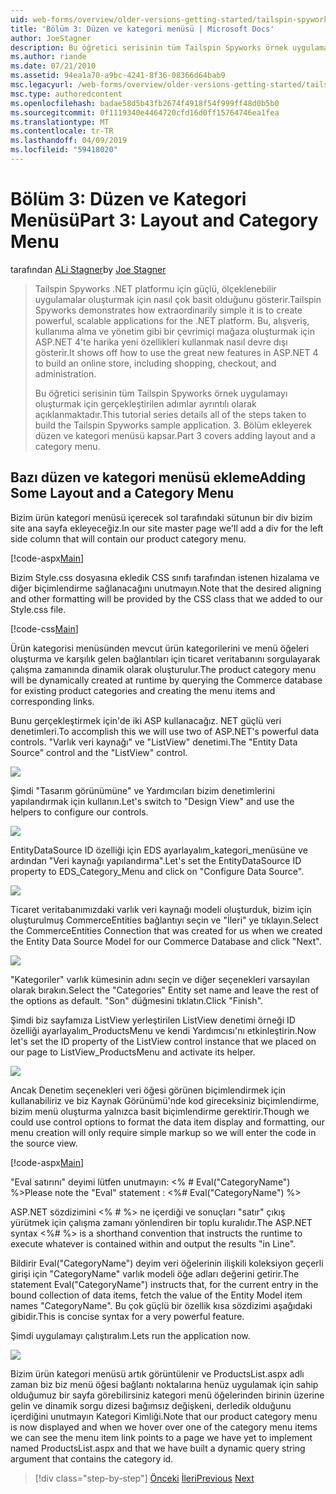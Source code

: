 ```yaml
---
uid: web-forms/overview/older-versions-getting-started/tailspin-spyworks/tailspin-spyworks-part-3
title: 'Bölüm 3: Düzen ve kategori menüsü | Microsoft Docs'
author: JoeStagner
description: Bu öğretici serisinin tüm Tailspin Spyworks örnek uygulamayı oluşturmak için gerçekleştirilen adımlar ayrıntılı olarak açıklanmaktadır. 3. Bölüm ekleyerek düzen ve kategori menüsü kapsar.
ms.author: riande
ms.date: 07/21/2010
ms.assetid: 94ea1a70-a9bc-4241-8f36-08366d64bab9
msc.legacyurl: /web-forms/overview/older-versions-getting-started/tailspin-spyworks/tailspin-spyworks-part-3
msc.type: authoredcontent
ms.openlocfilehash: badae58d5b43fb2674f4918f54f999ff48d0b5b0
ms.sourcegitcommit: 0f1119340e4464720cfd16d0ff15764746ea1fea
ms.translationtype: MT
ms.contentlocale: tr-TR
ms.lasthandoff: 04/09/2019
ms.locfileid: "59418020"
---
```

# <a name="part-3-layout-and-category-menu"></a><span data-ttu-id="cb06d-104">Bölüm 3: Düzen ve Kategori Menüsü</span><span class="sxs-lookup"><span data-stu-id="cb06d-104">Part 3: Layout and Category Menu</span></span>

<span data-ttu-id="cb06d-105">tarafından [ALi Stagner](https://github.com/JoeStagner)</span><span class="sxs-lookup"><span data-stu-id="cb06d-105">by [Joe Stagner](https://github.com/JoeStagner)</span></span>

> <span data-ttu-id="cb06d-106">Tailspin Spyworks .NET platformu için güçlü, ölçeklenebilir uygulamalar oluşturmak için nasıl çok basit olduğunu gösterir.</span><span class="sxs-lookup"><span data-stu-id="cb06d-106">Tailspin Spyworks demonstrates how extraordinarily simple it is to create powerful, scalable applications for the .NET platform.</span></span> <span data-ttu-id="cb06d-107">Bu, alışveriş, kullanıma alma ve yönetim gibi bir çevrimiçi mağaza oluşturmak için ASP.NET 4'te harika yeni özellikleri kullanmak nasıl devre dışı gösterir.</span><span class="sxs-lookup"><span data-stu-id="cb06d-107">It shows off how to use the great new features in ASP.NET 4 to build an online store, including shopping, checkout, and administration.</span></span>
> 
> <span data-ttu-id="cb06d-108">Bu öğretici serisinin tüm Tailspin Spyworks örnek uygulamayı oluşturmak için gerçekleştirilen adımlar ayrıntılı olarak açıklanmaktadır.</span><span class="sxs-lookup"><span data-stu-id="cb06d-108">This tutorial series details all of the steps taken to build the Tailspin Spyworks sample application.</span></span> <span data-ttu-id="cb06d-109">3. Bölüm ekleyerek düzen ve kategori menüsü kapsar.</span><span class="sxs-lookup"><span data-stu-id="cb06d-109">Part 3 covers adding layout and a category menu.</span></span>


## <a id="_Toc260221669"></a>  <span data-ttu-id="cb06d-110">Bazı düzen ve kategori menüsü ekleme</span><span class="sxs-lookup"><span data-stu-id="cb06d-110">Adding Some Layout and a Category Menu</span></span>

<span data-ttu-id="cb06d-111">Bizim ürün kategori menüsü içerecek sol tarafındaki sütunun bir div bizim site ana sayfa ekleyeceğiz.</span><span class="sxs-lookup"><span data-stu-id="cb06d-111">In our site master page we'll add a div for the left side column that will contain our product category menu.</span></span>

[!code-aspx[Main](tailspin-spyworks-part-3/samples/sample1.aspx)]

<span data-ttu-id="cb06d-112">Bizim Style.css dosyasına ekledik CSS sınıfı tarafından istenen hizalama ve diğer biçimlendirme sağlanacağını unutmayın.</span><span class="sxs-lookup"><span data-stu-id="cb06d-112">Note that the desired aligning and other formatting will be provided by the CSS class that we added to our Style.css file.</span></span>

[!code-css[Main](tailspin-spyworks-part-3/samples/sample2.css)]

<span data-ttu-id="cb06d-113">Ürün kategorisi menüsünden mevcut ürün kategorilerini ve menü öğeleri oluşturma ve karşılık gelen bağlantıları için ticaret veritabanını sorgulayarak çalışma zamanında dinamik olarak oluşturulur.</span><span class="sxs-lookup"><span data-stu-id="cb06d-113">The product category menu will be dynamically created at runtime by querying the Commerce database for existing product categories and creating the menu items and corresponding links.</span></span>

<span data-ttu-id="cb06d-114">Bunu gerçekleştirmek için'de iki ASP kullanacağız. NET güçlü veri denetimleri.</span><span class="sxs-lookup"><span data-stu-id="cb06d-114">To accomplish this we will use two of ASP.NET's powerful data controls.</span></span> <span data-ttu-id="cb06d-115">"Varlık veri kaynağı" ve "ListView" denetimi.</span><span class="sxs-lookup"><span data-stu-id="cb06d-115">The "Entity Data Source" control and the "ListView" control.</span></span>

![](tailspin-spyworks-part-3/_static/image1.jpg)

<span data-ttu-id="cb06d-116">Şimdi "Tasarım görünümüne" ve Yardımcıları bizim denetimlerini yapılandırmak için kullanın.</span><span class="sxs-lookup"><span data-stu-id="cb06d-116">Let's switch to "Design View" and use the helpers to configure our controls.</span></span>

![](tailspin-spyworks-part-3/_static/image2.jpg)

<span data-ttu-id="cb06d-117">EntityDataSource ID özelliği için EDS ayarlayalım\_kategori\_menüsüne ve ardından "Veri kaynağı yapılandırma".</span><span class="sxs-lookup"><span data-stu-id="cb06d-117">Let's set the EntityDataSource ID property to EDS\_Category\_Menu and click on "Configure Data Source".</span></span>

![](tailspin-spyworks-part-3/_static/image3.jpg)

<span data-ttu-id="cb06d-118">Ticaret veritabanımızdaki varlık veri kaynağı modeli oluşturduk, bizim için oluşturulmuş CommerceEntities bağlantıyı seçin ve "İleri" ye tıklayın.</span><span class="sxs-lookup"><span data-stu-id="cb06d-118">Select the CommerceEntities Connection that was created for us when we created the Entity Data Source Model for our Commerce Database and click "Next".</span></span>

![](tailspin-spyworks-part-3/_static/image4.jpg)

<span data-ttu-id="cb06d-119">"Kategoriler" varlık kümesinin adını seçin ve diğer seçenekleri varsayılan olarak bırakın.</span><span class="sxs-lookup"><span data-stu-id="cb06d-119">Select the "Categories" Entity set name and leave the rest of the options as default.</span></span> <span data-ttu-id="cb06d-120">"Son" düğmesini tıklatın.</span><span class="sxs-lookup"><span data-stu-id="cb06d-120">Click "Finish".</span></span>

<span data-ttu-id="cb06d-121">Şimdi biz sayfamıza ListView yerleştirilen ListView denetimi örneği ID özelliği ayarlayalım\_ProductsMenu ve kendi Yardımcısı'nı etkinleştirin.</span><span class="sxs-lookup"><span data-stu-id="cb06d-121">Now let's set the ID property of the ListView control instance that we placed on our page to ListView\_ProductsMenu and activate its helper.</span></span>

![](tailspin-spyworks-part-3/_static/image5.jpg)

<span data-ttu-id="cb06d-122">Ancak Denetim seçenekleri veri öğesi görünen biçimlendirmek için kullanabiliriz ve biz Kaynak Görünümü'nde kod gireceksiniz biçimlendirme, bizim menü oluşturma yalnızca basit biçimlendirme gerektirir.</span><span class="sxs-lookup"><span data-stu-id="cb06d-122">Though we could use control options to format the data item display and formatting, our menu creation will only require simple markup so we will enter the code in the source view.</span></span>

[!code-aspx[Main](tailspin-spyworks-part-3/samples/sample3.aspx)]

<span data-ttu-id="cb06d-123">"Eval satırını" deyimi lütfen unutmayın: &lt;% # Eval("CategoryName") %&gt;</span><span class="sxs-lookup"><span data-stu-id="cb06d-123">Please note the "Eval" statement : &lt;%# Eval("CategoryName") %&gt;</span></span>

<span data-ttu-id="cb06d-124">ASP.NET sözdizimini &lt;% # %&gt; ne içerdiği ve sonuçları "satır" çıkış yürütmek için çalışma zamanı yönlendiren bir toplu kuralıdır.</span><span class="sxs-lookup"><span data-stu-id="cb06d-124">The ASP.NET syntax &lt;%# %&gt; is a shorthand convention that instructs the runtime to execute whatever is contained within and output the results "in Line".</span></span>

<span data-ttu-id="cb06d-125">Bildirir Eval("CategoryName") deyim veri öğelerinin ilişkili koleksiyon geçerli girişi için "CategoryName" varlık modeli öğe adları değerini getirir.</span><span class="sxs-lookup"><span data-stu-id="cb06d-125">The statement Eval("CategoryName") instructs that, for the current entry in the bound collection of data items, fetch the value of the Entity Model item names "CategoryName".</span></span> <span data-ttu-id="cb06d-126">Bu çok güçlü bir özellik kısa sözdizimi aşağıdaki gibidir.</span><span class="sxs-lookup"><span data-stu-id="cb06d-126">This is concise syntax for a very powerful feature.</span></span>

<span data-ttu-id="cb06d-127">Şimdi uygulamayı çalıştıralım.</span><span class="sxs-lookup"><span data-stu-id="cb06d-127">Lets run the application now.</span></span>

![](tailspin-spyworks-part-3/_static/image6.jpg)

<span data-ttu-id="cb06d-128">Bizim ürün kategori menüsü artık görüntülenir ve ProductsList.aspx adlı zaman biz biz menü öğesi bağlantı noktalarına henüz uygulamak için sahip olduğumuz bir sayfa görebilirsiniz kategori menü öğelerinden birinin üzerine gelin ve dinamik sorgu dizesi bağımsız değişkeni, derledik olduğunu içerdiğini unutmayın  Kategori Kimliği.</span><span class="sxs-lookup"><span data-stu-id="cb06d-128">Note that our product category menu is now displayed and when we hover over one of the category menu items we can see the menu item link points to a page we have yet to implement named ProductsList.aspx and that we have built a dynamic query string argument that contains the category id.</span></span>

> [!div class="step-by-step"]
> <span data-ttu-id="cb06d-129">[Önceki](tailspin-spyworks-part-2.md)
> [İleri](tailspin-spyworks-part-4.md)</span><span class="sxs-lookup"><span data-stu-id="cb06d-129">[Previous](tailspin-spyworks-part-2.md)
[Next](tailspin-spyworks-part-4.md)</span></span>
